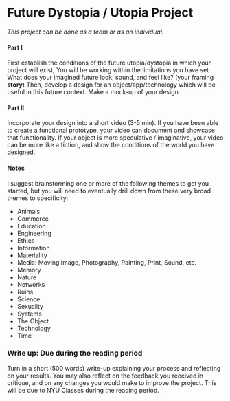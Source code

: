 # Future Dystopia / Utopia Project

_This project can be done as a team or as an individual._

#### Part I
First establish the conditions of the future utopia/dystopia in which your project will exist, You will be working within the limitations you have set. What does your imagined future look, sound, and feel like? (your framing **story**) Then, develop a design for an object/app/technology which will be useful in this future context. Make a mock-up of your design.

#### Part II
Incorporate your design into a short video (3-5 min). If you have been able to create a functional prototype, your video can document and showcase that functionality. If your object is more speculative / imaginative, your video can be more like a fiction, and show the conditions of the world you have designed. 

#### Notes
I suggest brainstorming one or more of the following themes to get you started, but you will need to eventually drill down from these very broad themes to specificity:

*   Animals
*   Commerce
*   Education
*   Engineering
*   Ethics
*   Information
*   Materiality
*   Media: Moving Image, Photography, Painting, Print, Sound, etc.
*   Memory
*   Nature
*   Networks
*   Ruins
*   Science
*   Sexuality
*   Systems
*   The Object
*   Technology
*   Time

### Write up: Due during the reading period 

Turn in a short (500 words) write-up explaining your process and reflecting on your results. You may also reflect on the feedback you received in critique, and on any changes you would make to improve the project. This will be due to NYU Classes during the reading period. 
